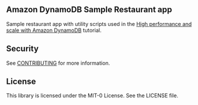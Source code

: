 ## Amazon DynamoDB Sample Restaurant app

Sample restaurant app with utility scripts used in the [High performance and scale with Amazon DynamoDB](https://aws.amazon.com/getting-started/hands-on/purpose-built-databases/dynamodb/) tutorial.

## Security

See [CONTRIBUTING](CONTRIBUTING.md#security-issue-notifications) for more information.

## License

This library is licensed under the MIT-0 License. See the LICENSE file.

